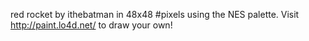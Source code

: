 red rocket by ithebatman in 48x48 #pixels using the NES palette. Visit http://paint.lo4d.net/ to draw your own! 